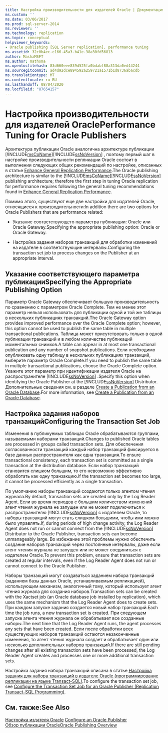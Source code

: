 ```yaml
---
title: Настройка производительности для издателей Oracle | Документация Майкрософт
ms.custom: ''
ms.date: 03/06/2017
ms.prod: sql-server-2014
ms.reviewer: ''
ms.technology: replication
ms.topic: conceptual
helpviewer_keywords:
- Oracle publishing [SQL Server replication], performance tuning
ms.assetid: 32c0b4ec-c166-45a3-b41e-38a30fd56813
author: MashaMSFT
ms.author: mathoma
ms.openlocfilehash: 83d660eee839d525fa0bdabf88a313da0ed44244
ms.sourcegitcommit: ad4d92dce894592a259721a1571b1d8736abacdb
ms.translationtype: MT
ms.contentlocale: ru-RU
ms.lasthandoff: 08/04/2020
ms.locfileid: "87654157"
---
```

# <a name="performance-tuning-for-oracle-publishers"></a><span data-ttu-id="5ee0b-102">Настройка производительности для издателей Oracle</span><span class="sxs-lookup"><span data-stu-id="5ee0b-102">Performance Tuning for Oracle Publishers</span></span>
  <span data-ttu-id="5ee0b-103">Архитектура публикации Oracle аналогична архитектуре публикации [!INCLUDE[msCoName](../../../includes/msconame-md.md)][!INCLUDE[ssNoVersion](../../../includes/ssnoversion-md.md)] , поэтому первый шаг в настройке производительности репликации Oracle состоит в выполнении следующих общих рекомендаций по настройке, описанных в статье [Enhance General Replication Performance](../administration/enhance-general-replication-performance.md).</span><span class="sxs-lookup"><span data-stu-id="5ee0b-103">The Oracle publishing architecture is similar to the [!INCLUDE[msCoName](../../../includes/msconame-md.md)][!INCLUDE[ssNoVersion](../../../includes/ssnoversion-md.md)] publishing architecture; therefore the first step in tuning Oracle replication for performance requires following the general tuning recommendations found in [Enhance General Replication Performance](../administration/enhance-general-replication-performance.md).</span></span>  
  
 <span data-ttu-id="5ee0b-104">Помимо этого, существуют еще две настройки для издателей Oracle, относящиеся к производительности:</span><span class="sxs-lookup"><span data-stu-id="5ee0b-104">In addition there are two options for Oracle Publishers that are performance related:</span></span>  
  
-   <span data-ttu-id="5ee0b-105">Указание соответствующего параметра публикации: Oracle или Oracle Gateway.</span><span class="sxs-lookup"><span data-stu-id="5ee0b-105">Specifying the appropriate publishing option: Oracle or Oracle Gateway.</span></span>  
  
-   <span data-ttu-id="5ee0b-106">Настройка задания наборов транзакций для обработки изменений на издателе в соответствующие интервалы.</span><span class="sxs-lookup"><span data-stu-id="5ee0b-106">Configuring the transaction set job to process changes on the Publisher at an appropriate interval.</span></span>  
  
## <a name="specifying-the-appropriate-publishing-option"></a><span data-ttu-id="5ee0b-107">Указание соответствующего параметра публикации</span><span class="sxs-lookup"><span data-stu-id="5ee0b-107">Specifying the Appropriate Publishing Option</span></span>  
 <span data-ttu-id="5ee0b-108">Параметр Oracle Gateway обеспечивает большую производительность по сравнению с параметром Oracle Complete. Тем не менее этот параметр нельзя использовать для публикации одной и той же таблицы в нескольких публикациях транзакций.</span><span class="sxs-lookup"><span data-stu-id="5ee0b-108">The Oracle Gateway option provides improved performance over the Oracle Complete option; however, this option cannot be used to publish the same table in multiple transactional publications.</span></span> <span data-ttu-id="5ee0b-109">Таблица может присутствовать только в одной публикации транзакций и в любом количестве публикаций моментальных снимков.</span><span class="sxs-lookup"><span data-stu-id="5ee0b-109">A table can appear in at most one transactional publication and any number of snapshot publications.</span></span> <span data-ttu-id="5ee0b-110">Если необходимо опубликовать одну таблицу в нескольких публикациях транзакций, выберите параметр Oracle Complete.</span><span class="sxs-lookup"><span data-stu-id="5ee0b-110">If you need to publish the same table in multiple transactional publications, choose the Oracle Complete option.</span></span> <span data-ttu-id="5ee0b-111">Укажите этот параметр при идентификации издателя Oracle на распространителе [!INCLUDE[ssNoVersion](../../../includes/ssnoversion-md.md)] .</span><span class="sxs-lookup"><span data-stu-id="5ee0b-111">Specify this option when identifying the Oracle Publisher at the [!INCLUDE[ssNoVersion](../../../includes/ssnoversion-md.md)] Distributor.</span></span> <span data-ttu-id="5ee0b-112">Дополнительные сведения см. в разделе [Create a Publication from an Oracle Database](../publish/create-a-publication-from-an-oracle-database.md).</span><span class="sxs-lookup"><span data-stu-id="5ee0b-112">For more information, see [Create a Publication from an Oracle Database](../publish/create-a-publication-from-an-oracle-database.md).</span></span>  
  
## <a name="configuring-the-transaction-set-job"></a><span data-ttu-id="5ee0b-113">Настройка задания наборов транзакций</span><span class="sxs-lookup"><span data-stu-id="5ee0b-113">Configuring the Transaction Set Job</span></span>  
 <span data-ttu-id="5ee0b-114">Изменения в публикуемых таблицах Oracle обрабатываются группами, называемыми наборами транзакций.</span><span class="sxs-lookup"><span data-stu-id="5ee0b-114">Changes to published Oracle tables are processed in groups called transaction sets.</span></span> <span data-ttu-id="5ee0b-115">Для обеспечения согласованности транзакций каждый набор транзакций фиксируется в базе данных распространителя как одна транзакция.</span><span class="sxs-lookup"><span data-stu-id="5ee0b-115">To ensure transactional consistency, each transaction set is committed as a single transaction at the distribution database.</span></span> <span data-ttu-id="5ee0b-116">Если набор транзакций становится слишком большим, то его невозможно эффективно обработать как одну транзакцию.</span><span class="sxs-lookup"><span data-stu-id="5ee0b-116">If the transaction set becomes too large, it cannot be processed efficiently as a single transaction.</span></span>  
  
 <span data-ttu-id="5ee0b-117">По умолчанию наборы транзакций создаются только агентом чтения журнала.</span><span class="sxs-lookup"><span data-stu-id="5ee0b-117">By default, transaction sets are created only by the Log Reader Agent.</span></span> <span data-ttu-id="5ee0b-118">Если во время периодов с большим количеством изменений агент чтения журнала не запущен или не может подключиться к распространителю [!INCLUDE[ssNoVersion](../../../includes/ssnoversion-md.md)] с издателем Oracle, то наборы транзакций могут стать слишком большими, чтобы ими можно было управлять.</span><span class="sxs-lookup"><span data-stu-id="5ee0b-118">If, during periods of high change activity, the Log Reader Agent does not run or cannot connect from the [!INCLUDE[ssNoVersion](../../../includes/ssnoversion-md.md)] Distributor to the Oracle Publisher, transaction sets can become unmanageably large.</span></span> <span data-ttu-id="5ee0b-119">Во избежание этой проблемы нужно обеспечить создание наборов транзакций через постоянные интервалы, даже если агент чтения журнала не запущен или не может соединиться с издателем Oracle.</span><span class="sxs-lookup"><span data-stu-id="5ee0b-119">To prevent this problem, ensure that transaction sets are created at regular intervals, even if the Log Reader Agent does not run or cannot connect to the Oracle Publisher.</span></span>  
  
 <span data-ttu-id="5ee0b-120">Наборы транзакций могут создаваться заданием набора транзакций (заданием базы данных Oracle, устанавливаемым репликацией), использующим механизм, аналогичный тому, который использует агент чтения журнала для создания наборов.</span><span class="sxs-lookup"><span data-stu-id="5ee0b-120">Transaction sets can be created with the Xactset job (an Oracle database job installed by replication), which uses the same mechanism that the Log Reader Agent does to create sets.</span></span> <span data-ttu-id="5ee0b-121">При каждом запуске задания создается новый набор транзакций.</span><span class="sxs-lookup"><span data-stu-id="5ee0b-121">Each time the job runs, a new transaction set is created.</span></span> <span data-ttu-id="5ee0b-122">При следующем запуске агента чтения журнала он обрабатывает все созданные наборы.</span><span class="sxs-lookup"><span data-stu-id="5ee0b-122">The next time that the Log Reader Agent runs, the agent processes any sets that have been created.</span></span> <span data-ttu-id="5ee0b-123">Если после обработки всех существующих наборов транзакций остаются незаконченные изменения, то агент чтения журнала создает и обрабатывает один или несколько дополнительных наборов транзакций.</span><span class="sxs-lookup"><span data-stu-id="5ee0b-123">If there are still pending changes after all existing transaction sets have been processed, the Log Reader Agent creates and processes one or more additional transaction sets.</span></span>  
  
 <span data-ttu-id="5ee0b-124">Настройка задания набора транзакций описана в статье [Настройка задания для набора транзакций в издателе Oracle (программирование репликации на языке Transact-SQL)](../administration/configure-the-transaction-set-job-for-an-oracle-publisher.md).</span><span class="sxs-lookup"><span data-stu-id="5ee0b-124">To configure the transaction set job, see [Configure the Transaction Set Job for an Oracle Publisher &#40;Replication Transact-SQL Programming&#41;](../administration/configure-the-transaction-set-job-for-an-oracle-publisher.md).</span></span>  
  
## <a name="see-also"></a><span data-ttu-id="5ee0b-125">См. также:</span><span class="sxs-lookup"><span data-stu-id="5ee0b-125">See Also</span></span>  
 <span data-ttu-id="5ee0b-126">[Настройка издателя Oracle](configure-an-oracle-publisher.md) </span><span class="sxs-lookup"><span data-stu-id="5ee0b-126">[Configure an Oracle Publisher](configure-an-oracle-publisher.md) </span></span>  
 [<span data-ttu-id="5ee0b-127">Обзор публикации Oracle</span><span class="sxs-lookup"><span data-stu-id="5ee0b-127">Oracle Publishing Overview</span></span>](oracle-publishing-overview.md)  
  
  
